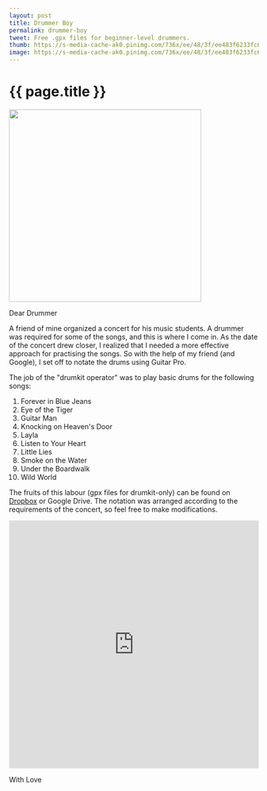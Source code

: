 ```yaml
---
layout: post
title: Drummer Boy
permalink: drummer-boy
tweet: Free .gpx files for beginner-level drummers.
thumb: https://s-media-cache-ak0.pinimg.com/736x/ee/48/3f/ee483f6233fc6b0b9b27665f4574d80d.jpg
image: https://s-media-cache-ak0.pinimg.com/736x/ee/48/3f/ee483f6233fc6b0b9b27665f4574d80d.jpg
---
```


{{ page.title }}
================

<div class="my-inline-left pull-left">
<a href="http://www.guitar-pro.com/en/index.php"><img width="388px" src="{{ page.image }}" /></a>
</div>

<span class="letter">Dear Drummer</span>

A friend of mine organized a concert for his music students. A drummer was required for some of the songs, and this is where I come in. As the date of the concert drew closer, I realized that I needed a more effective approach for practising the songs. So with the help of my friend (and Google), I set off to notate the drums using Guitar Pro.

The job of the "drumkit operator" was to play basic drums for the following songs:

1. Forever in Blue Jeans
1. Eye of the Tiger
1. Guitar Man
1. Knocking on Heaven's Door
1. Layla
1. Listen to Your Heart
1. Little Lies
1. Smoke on the Water
1. Under the Boardwalk
1. Wild World

The fruits of this labour (gpx files for drumkit-only) can be found on [Dropbox](https://www.dropbox.com/sh/1tvrhlghu8t0t6u/AADbnhQn2sJs27s1ANv8qGdwa?dl=0) or Google Drive. The notation was arranged according to the requirements of the concert, so feel free to make modifications.

<iframe src="https://drive.google.com/embeddedfolderview?id=0B_o4ld7RKViicXFLeERjMnhMY1E#list" width="100%" height="500" frameborder="0"></iframe>

<span class="letter">With Love</span>
